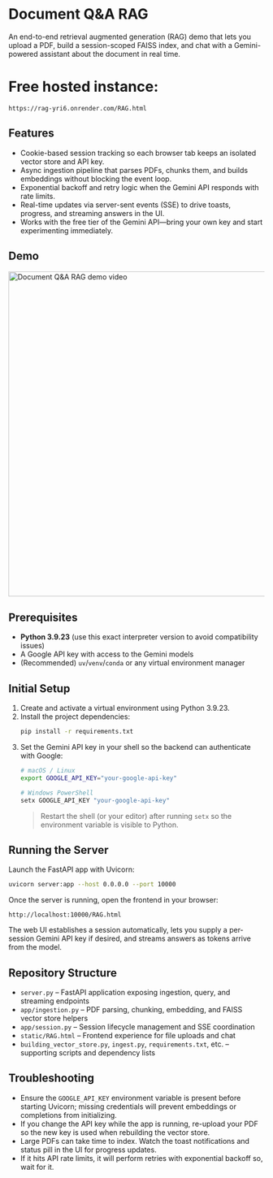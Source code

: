 # Document Q&A RAG

An end-to-end retrieval augmented generation (RAG) demo that lets you upload a PDF, build a session-scoped FAISS index, and chat with a Gemini-powered assistant about the document in real time.
# Free hosted instance:
```
https://rag-yri6.onrender.com/RAG.html
```
## Features

- Cookie-based session tracking so each browser tab keeps an isolated vector store and API key.
- Async ingestion pipeline that parses PDFs, chunks them, and builds embeddings without blocking the event loop.
- Exponential backoff and retry logic when the Gemini API responds with rate limits.
- Real-time updates via server-sent events (SSE) to drive toasts, progress, and streaming answers in the UI.
- Works with the free tier of the Gemini API—bring your own key and start experimenting immediately.

## Demo

<a href="https://youtu.be/acCM6WsIu0c" target="_blank" rel="noopener">
   <img src="https://img.youtube.com/vi/acCM6WsIu0c/hqdefault.jpg" alt="Document Q&A RAG demo video" width="640">
</a>

## Prerequisites

- **Python 3.9.23** (use this exact interpreter version to avoid compatibility issues)
- A Google API key with access to the Gemini models
- (Recommended) `uv`/`venv`/`conda` or any virtual environment manager

## Initial Setup

1. Create and activate a virtual environment using Python 3.9.23.
2. Install the project dependencies:
   ```bash
   pip install -r requirements.txt
   ```
3. Set the Gemini API key in your shell so the backend can authenticate with Google:
   ```bash
   # macOS / Linux
   export GOOGLE_API_KEY="your-google-api-key"

   # Windows PowerShell
   setx GOOGLE_API_KEY "your-google-api-key"
   ```
   > Restart the shell (or your editor) after running `setx` so the environment variable is visible to Python.

## Running the Server

Launch the FastAPI app with Uvicorn:
```bash
uvicorn server:app --host 0.0.0.0 --port 10000
```

Once the server is running, open the frontend in your browser:
```
http://localhost:10000/RAG.html
```

The web UI establishes a session automatically, lets you supply a per-session Gemini API key if desired, and streams answers as tokens arrive from the model.

## Repository Structure

- `server.py` – FastAPI application exposing ingestion, query, and streaming endpoints
- `app/ingestion.py` – PDF parsing, chunking, embedding, and FAISS vector store helpers
- `app/session.py` – Session lifecycle management and SSE coordination
- `static/RAG.html` – Frontend experience for file uploads and chat
- `building_vector_store.py`, `ingest.py`, `requirements.txt`, etc. – supporting scripts and dependency lists

## Troubleshooting

- Ensure the `GOOGLE_API_KEY` environment variable is present before starting Uvicorn; missing credentials will prevent embeddings or completions from initializing.
- If you change the API key while the app is running, re-upload your PDF so the new key is used when rebuilding the vector store.
- Large PDFs can take time to index. Watch the toast notifications and status pill in the UI for progress updates.
- If it hits API rate limits, it will perform retries with exponential backoff so, wait for it.